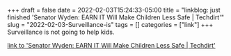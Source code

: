 +++draft = falsedate = 2022-02-03T15:24:33-05:00title = "linkblog: just finished 'Senator Wyden: EARN IT Will Make Children Less Safe | Techdirt'"slug = "2022-02-03-Surveillance-is"tags = []categories = ["link"]+++Surveillance is not going to help kids. [link to 'Senator Wyden: EARN IT Will Make Children Less Safe | Techdirt'](https://www.techdirt.com/articles/20220202/17411648407/senator-wyden-earn-it-will-make-children-less-safe.shtml)